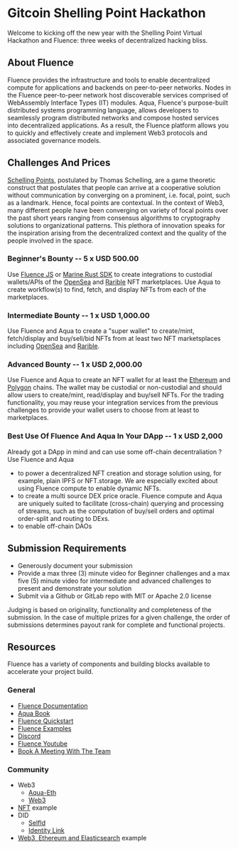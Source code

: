 # Gitcoin Shelling Point Hackathon

Welcome to kicking off the new year with the Shelling Point Virtual Hackathon and Fluence: three weeks of decentralized hacking bliss.

## About Fluence

Fluence provides the infrastructure and tools to enable decentralized compute for applications and backends on peer-to-peer networks. Nodes in the Fluence peer-to-peer network host discoverable services comprised of WebAssembly Interface Types (IT) modules. Aqua, Fluence's purpose-built distributed systems programming language, allows developers to seamlessly program distributed networks and compose hosted services into decentralized applications. As a result, the Fluence platform allows you to quickly and effectively create and implement Web3 protocols and associated governance models.


## Challenges And Prices

[Schelling Points](https://en.wikipedia.org/wiki/Focal_point_(game_theory)), postulated by Thomas Schelling, are a game theoretic construct that postulates that people can arrive at a cooperative solution without communication by converging on a prominent, i.e. focal, point, such as a landmark. Hence, focal points are contextual. In the context of Web3, many different people have been converging on variety of focal points over the past short years ranging from consensus algorithms to cryptography solutions to organizational patterns. This plethora of innovation speaks for the inspiration arising from the decentralized context and the quality of the people involved in the space.

### Beginner's Bounty -- 5 x USD 500.00

Use [Fluence JS](https://github.com/fluencelabs/fluence-js) or [Marine Rust SDK](https://github.com/fluencelabs/marine-rs-sdk) to create integrations to custodial wallets/APIs of the [OpenSea](https://docs.opensea.io/) and [Rarible](https://docs.rarible.org/) NFT marketplaces. Use Aqua to create workflow(s) to find, fetch, and display NFTs from each of the marketplaces.

### Intermediate Bounty -- 1 x USD 1,000.00

Use Fluence and Aqua to create a "super wallet" to create/mint, fetch/display and buy/sell/bid NFTs from at least two NFT marketsplaces including [OpenSea](https://docs.opensea.io/) and [Rarible](https://docs.rarible.org/).


### Advanced Bounty -- 1 x USD 2,000.00

Use Fluence and Aqua to create an NFT wallet for at least the [Ethereum](https://ethereum.org) and [Polygon](https://polygon.technology/) chains. The wallet may be custodial or non-custodial and should allow users to create/mint, read/display and buy/sell NFTs. For the trading functionality, you may reuse your integration services from the previous challenges to provide your wallet users to choose from at least to marketplaces.

### Best Use Of Fluence And Aqua In Your DApp -- 1 x USD 2,000

Already got a DApp in mind and can use some off-chain decentraliation ? Use Fluence and Aqua

* to power a decentralized NFT creation and storage solution using, for example, plain IPFS or NFT.storage. We are especially excited about using Fluence compute to enable dynamic NFTs.
* to create a multi source DEX price oracle. Fluence compute and Aqua are uniquely suited to facilitate (cross-chain) querying and processing of streams, such as the computation of buy/sell orders and optimal order-split and routing to DExs.
* to enable off-chain DAOs

## Submission Requirements

* Generously document your submission
* Provide a max three (3) minute video for Beginner challenges and a max five (5) minute video for intermediate and advanced challenges to present and demonstrate your solution
* Submit via a Github or GitLab repo with MIT or Apache 2.0 license

Judging is based on originality, functionality and completeness of the submission. In the case of multiple prizes for a given challenge, the order of submissions determines payout rank for complete and functional projects.

## Resources

Fluence has a variety of components and building blocks available to accelerate your project build.

### General

* [Fluence Documentation](https://doc.fluence.dev/docs/)
* [Aqua Book](https://doc.fluence.dev/aqua-book/)
* [Fluence Quickstart](https://github.com/fluencelabs/examples/tree/main/quickstart)
* [Fluence Examples](https://github.com/fluencelabs/examples)
* [Discord](https://fluence.chat)
* [Fluence Youtube](https://www.youtube.com/channel/UC3b5eFyKRFlEMwSJ1BTjpbw)
* [Book A Meeting With The Team](https://calendly.com/fluencehack/)

### Community

* Web3
  - [Aqua-Eth](https://github.com/ben-razor/aqua-eth)
  - [Web3](https://github.com/ntrotner/web3-exposed-to-fluence)
* [NFT](https://github.com/tejas-kothari/BazaarEx) example
* DID
  * [SelfId](https://github.com/fsy412/SelfId-Auth-Fluence)
  * [Identity Link](https://github.com/synycboom/identity-link-api-aqua)
* [Web3, Ethereum and Elasticsearch](https://github.com/Joera/gitcoin11-fluence) example
